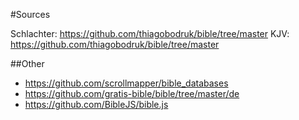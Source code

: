 #Sources

Schlachter: https://github.com/thiagobodruk/bible/tree/master
KJV: https://github.com/thiagobodruk/bible/tree/master

##Other
- https://github.com/scrollmapper/bible_databases
- https://github.com/gratis-bible/bible/tree/master/de
- https://github.com/BibleJS/bible.js